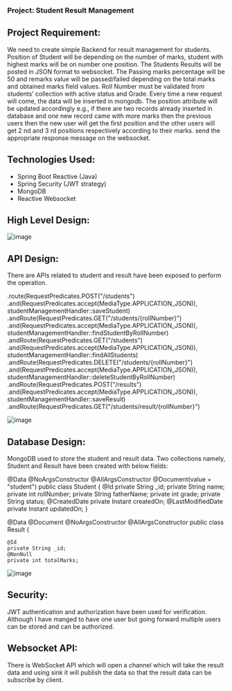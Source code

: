 ### Project: Student Result Management

## Project Requirement:

We need to create simple Backend for result management for students.
Position of Student will be depending on the number of marks, student with highest
marks will be on number one position.
The Students Results will be posted in JSON format to websocket.
The Passing marks percentage will be 50 and remarks value will be passed/failed
depending on the total marks and obtained marks field values.
Roll Number must be validated from students’ collection with active status and
Grade.
Every time a new request will come, the data will be inserted in mongodb. The
position attribute will be updated accordingly e.g., if there are two records already inserted
in database and one new record came with more marks then the previous users then the
new user will get the first position and the other users will get 2 nd and 3 rd positions
respectively according to their marks.
send the appropriate response message on the websocket.

## Technologies Used:
- Spring Boot Reactive (Java)
- Spring Security (JWT strategy)
- MongoDB
- Reactive Websocket


## High Level Design:


 ![image](https://user-images.githubusercontent.com/63060197/200158254-5760ea2b-dae5-46ee-8c7f-84a27ad72247.png)
 


## API Design:

There are APIs related to student and result have been exposed to perform the operation.

.route(RequestPredicates.POST("/students")
        .and(RequestPredicates.accept(MediaType.APPLICATION_JSON)), studentManagementHandler::saveStudent)
.andRoute(RequestPredicates.GET("/students/{rollNumber}")
        .and(RequestPredicates.accept(MediaType.APPLICATION_JSON)), studentManagementHandler::findStudentByRollNumber)
.andRoute(RequestPredicates.GET("/students")
        .and(RequestPredicates.accept(MediaType.APPLICATION_JSON)), studentManagementHandler::findAllStudents)
.andRoute(RequestPredicates.DELETE("/students/{rollNumber}")
        .and(RequestPredicates.accept(MediaType.APPLICATION_JSON)), studentManagementHandler::deleteStudentByRollNumber)
.andRoute(RequestPredicates.POST("/results")
        .and(RequestPredicates.accept(MediaType.APPLICATION_JSON)), studentManagementHandler::saveResult)
.andRoute(RequestPredicates.GET("/students/result/{rollNumber}")

![image](https://user-images.githubusercontent.com/63060197/200158300-ee9032b8-8b52-48cc-aaf6-a004ae51effd.png)


## Database Design:

MongoDB used to store the student and result data.
Two collections namely, Student and Result have been created with below fields:

@Data
@NoArgsConstructor
@AllArgsConstructor
@Document(value = "student")
public class Student {
    @Id
    private String _id;
    private String name;
    private int rollNumber;
    private String fatherName;
    private int grade;
    private String status;
    @CreatedDate
    private Instant createdOn;
    @LastModifiedDate
    private Instant updatedOn;
}

@Data
@Document
@NoArgsConstructor
@AllArgsConstructor
public class Result {

    @Id
    private String _id;
    @NonNull
    private int totalMarks;
![image](https://user-images.githubusercontent.com/63060197/200158316-86989c44-5416-4d3c-a122-36e80da8039e.png)



## Security:

JWT authentication and authorization have been used for verification. Although I have manged to have one user but going forward multiple users can be stored and can be authorized.

## Websocket API:

There is WebSocket API which will open a channel which will take the result data and using sink it will publish the data so that the result data can be subscribe by client.
